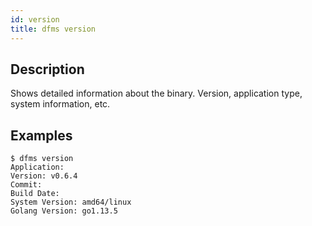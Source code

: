 ```yaml
---
id: version
title: dfms version
---
```


## Description
Shows detailed information about the binary. Version, application type, system information, etc.

## Examples
```shell
$ dfms version
Application: 
Version: v0.6.4
Commit: 
Build Date: 
System Version: amd64/linux
Golang Version: go1.13.5
```